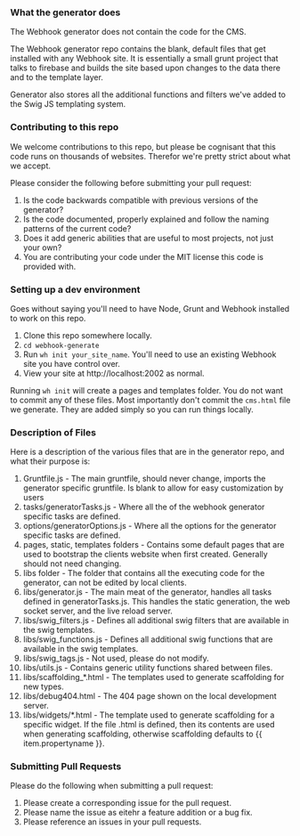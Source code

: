 ### What the generator does

The Webhook generator does not contain the code for the CMS.

The Webhook generator repo contains the blank, default files that get installed with any Webhook site. It is essentially a small grunt project that talks to firebase and builds the site based upon changes to the data there and to the template layer.

Generator also stores all the additional functions and filters we've added to the Swig JS templating system.

### Contributing to this repo

We welcome contributions to this repo, but please be cognisant that this code runs on thousands of websites. Therefor we're pretty strict about what we accept.

Please consider the following before submitting your pull request:

1. Is the code backwards compatible with previous versions of the generator?
2. Is the code documented, properly explained and follow the naming patterns of the current code?
3. Does it add generic abilities that are useful to most projects, not just your own?
4. You are contributing your code under the MIT license this code is provided with.

### Setting up a dev environment

Goes without saying you'll need to have Node, Grunt and Webhook installed to work on this repo.

1. Clone this repo somewhere locally.
2. `cd webhook-generate`
3. Run `wh init your_site_name`. You'll need to use an existing Webhook site you have control over.
4. View your site at http://localhost:2002 as normal.

Running `wh init` will create a pages and templates folder. You do not want to commit any of these files. Most importantly don't commit the `cms.html` file we generate. They are added simply so you can run things locally.

### Description of Files

Here is a description of the various files that are in the generator repo, and what their purpose is:

1. Gruntfile.js - The main gruntfile, should never change, imports the generator specific gruntfile. Is blank to allow for easy customization by users
2. tasks/generatorTasks.js - Where all the of the webhook generator specific tasks are defined.
3. options/generatorOptions.js - Where all the options for the generator specific tasks are defined.
4. pages, static, templates folders - Contains some default pages that are used to bootstrap the clients website when first created. Generally should not need changing.
5. libs folder - The folder that contains all the executing code for the generator, can not be edited by local clients.
6. libs/generator.js - The main meat of the generator, handles all tasks defined in generatorTasks.js. This handles the static generation, the web socket server, and the live reload server.
7. libs/swig_filters.js - Defines all additional swig filters that are available in the swig templates.
8. libs/swig_functions.js - Defines all additional swig functions that are available in the swig templates.
9. libs/swig_tags.js - Not used, please do not modify.
10. libs/utils.js - Contains generic utility functions shared between files.
11. libs/scaffolding_*.html - The templates used to generate scaffolding for new types.
12. libs/debug404.html - The 404 page shown on the local development server.
13. libs/widgets/*.html - The template used to generate scaffolding for a specific widget. If the file <widgetname>.html is defined, then its contents are used when generating scaffolding, otherwise scaffolding defaults to {{ item.propertyname }}.




### Submitting Pull Requests

Please do the following when submitting a pull request:

1. Please create a corresponding issue for the pull request.
2. Please name the issue as eitehr a feature addition or a bug fix.
3. Please reference an issues in your pull requests.
